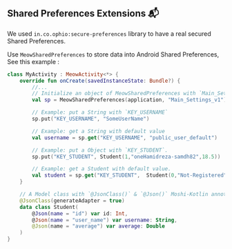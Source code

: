 ## Shared Preferences Extensions 📬

We used `in.co.ophio:secure-preferences` library to have a real secured Shared Preferences. 

Use `MeowSharedPreferences` to store data into Android Shared Preferences, See this example : 

```kotlin
class MyActivity : MeowActivity<*> {  
    override fun onCreate(savedInstanceState: Bundle?) {
        //...
        // Initialize an object of MeowSharedPreferences with `Main_Settings_v1` settings name.
        val sp = MeowSharedPreferences(application, "Main_Settings_v1")

        // Example: put a String with `KEY_USERNAME`
        sp.put("KEY_USERNAME", "SomeUserName")

        // Example: get a String with default value
        val username = sp.get("KEY_USERNAME", "public_user_default")

        // Example: put a Object with `KEY_STUDENT`.
        sp.put("KEY_STUDENT", Student(1,"oneHamidreza-samdh82",18.5))

        // Example: get a Student with default value.
        val student = sp.get("KEY_STUDENT",  Student(0,"Not-Registered",0))
    }

    // A Model class with `@JsonClass()` & `@Json()` Moshi-Kotlin annotation.
    @JsonClass(generateAdapter = true)
    data class Student(
        @Json(name = "id") var id: Int, 
        @Json(name = "user_name") var username: String,
        @Json(name = "average") var average: Double
    )
}
```